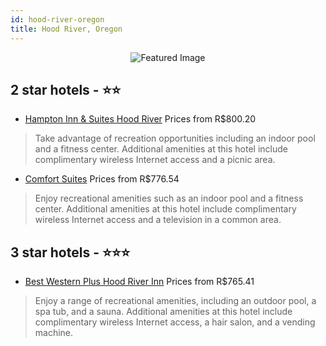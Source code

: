 ```yaml
---
id: hood-river-oregon
title: Hood River, Oregon
---
```


<center><img src="https://i.travelapi.com/hotels/1000000/10000/9100/9066/fc35bd3b_z.jpg" alt="Featured Image" /></center>


##  2 star hotels - ⭐️⭐️

-    [Hampton Inn & Suites Hood River](https://us.hurb.com/hotels/hood-river/hampton-inn-suites-hood-river-JNP-JP376666?cmp=18055) Prices from R$800.20
   > Take advantage of recreation opportunities including an indoor pool and a fitness center. Additional amenities at this hotel include complimentary wireless Internet access and a picnic area.
-    [Comfort Suites](https://us.hurb.com/hotels/hood-river/comfort-suites-JNP-JP044744?cmp=18055) Prices from R$776.54
   > Enjoy recreational amenities such as an indoor pool and a fitness center. Additional amenities at this hotel include complimentary wireless Internet access and a television in a common area.

##  3 star hotels - ⭐️⭐️⭐️

-    [Best Western Plus Hood River Inn](https://us.hurb.com/hotels/hood-river/best-western-plus-hood-river-inn-JNP-JP969322?cmp=18055) Prices from R$765.41
   > Enjoy a range of recreational amenities, including an outdoor pool, a spa tub, and a sauna. Additional amenities at this hotel include complimentary wireless Internet access, a hair salon, and a vending machine.
